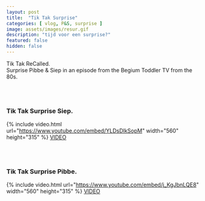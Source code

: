 ```yaml
---
layout: post
title:  "Tik Tak Surprise"
categories: [ vlog, P&S, surprise ]
image: assets/images/resur.gif
description: "tijd voor een surprise?"
featured: false
hidden: false
---
```

Tik Tak ReCalled.  
Surprise Pibbe & Siep in an episode from the Begium Toddler TV from the 80s.  

<br/><br/>

### Tik Tak Surprise Siep.  

{% include video.html url="https://www.youtube.com/embed/YLDsDlkSopM" width="560" height="315" %}
[VIDEO](https://www.youtube.com/watch?v=YLDsDlkSopM)  
  
<br/><br/>

### Tik Tak Surprise Pibbe.  
{% include video.html url="https://www.youtube.com/embed/j_KgJbnLQE8" width="560" height="315" %}
[VIDEO](https://www.youtube.com/watch?v=j_KgJbnLQE8)

